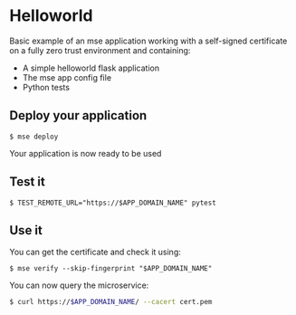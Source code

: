 # Helloworld

Basic example of an mse application working with a self-signed certificate on a fully zero trust environment and containing:
- A simple helloworld flask application
- The mse app config file
- Python tests

## Deploy your application

```console
$ mse deploy 
```

Your application is now ready to be used

## Test it

```console
$ TEST_REMOTE_URL="https://$APP_DOMAIN_NAME" pytest
```

## Use it 

You can get the certificate and check it using:

```console
$ mse verify --skip-fingerprint "$APP_DOMAIN_NAME"
```

You can now query the microservice:

```sh
$ curl https://$APP_DOMAIN_NAME/ --cacert cert.pem
```